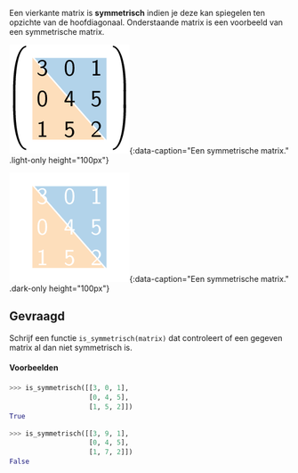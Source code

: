 Een vierkante matrix is **symmetrisch** indien je deze kan spiegelen ten opzichte van de hoofdiagonaal. Onderstaande matrix is een voorbeeld van een symmetrische matrix.

![Een symmetrische matrix.](media/image.png "Een symmetrische matrix."){:data-caption="Een symmetrische matrix." .light-only height="100px"}

![Een symmetrische matrix.](media/image_dark.png "Een symmetrische matrix."){:data-caption="Een symmetrische matrix." .dark-only height="100px"}

## Gevraagd
Schrijf een functie `is_symmetrisch(matrix)` dat controleert of een gegeven matrix al dan niet symmetrisch is.

#### Voorbeelden

```python
>>> is_symmetrisch([[3, 0, 1], 
                    [0, 4, 5], 
                    [1, 5, 2]])
True
```

```python
>>> is_symmetrisch([[3, 9, 1], 
                    [0, 4, 5], 
                    [1, 7, 2]])
False
```
